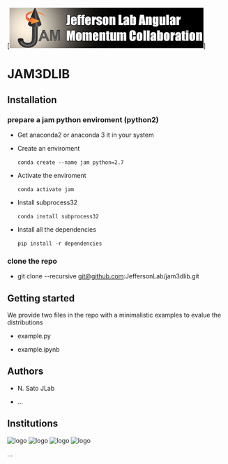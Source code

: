 [![jamlogo](logos/jam.jpg)]

# JAM3DLIB


## Installation 

### prepare a jam python enviroment (python2)

- Get anaconda2 or anaconda 3 it in your system

- Create an enviroment 

  ```conda create --name jam python=2.7```

- Activate the enviroment 

  ```conda activate jam```

- Install subprocess32 

  ```conda install subprocess32```

- Install all the dependencies 

  ```pip install -r dependencies```


### clone the repo

- git clone --recursive git@github.com:JeffersonLab/jam3dlib.git 


## Getting started

We provide two files in the repo with a minimalistic 
examples to evalue the distributions

- example.py

- example.ipynb



## Authors

- N. Sato JLab

- ...

## Institutions

![logo](logos/lvc.jpg)
![logo](logos/psu.png)
![logo](logos/odu.png)
![logo](logos/jlab.png)

...






